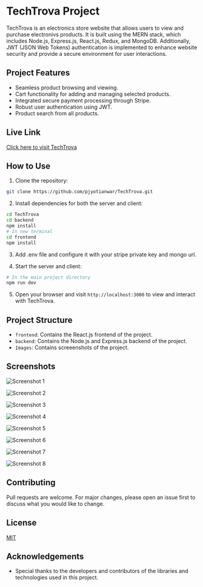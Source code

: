 # TechTrova Project

TechTrova is an electronics store website that allows users to view and purchase electronivs products. It is built using the MERN stack, which includes Node.js, Express.js, React.js, Redux, and MongoDB. Additionally, JWT (JSON Web Tokens) authentication is implemented to enhance website security and provide a secure environment for user interactions.

## Project Features

- Seamless product browsing and viewing.
- Cart functionality for adding and managing selected products.
- Integrated secure payment processing through Stripe.
- Robust user authentication using JWT.
- Product search from all products.

## Live Link

[Click here to visit TechTrova](<insert_live_link_here>)

## How to Use

1. Clone the repository:

```bash
git clone https://github.com/pjyotianwar/TechTrova.git
```

2. Install dependencies for both the server and client:

```bash
cd TechTrova
cd backend
npm install
# In new terminal
cd frontend
npm install
```

3. Add .env file and configure it with your stripe private key and mongo url.

4. Start the server and client:

```bash
# In the main project directory
npm run dev
```

5. Open your browser and visit `http://localhost:3000` to view and interact with TechTrova.

## Project Structure

- `frontend`: Contains the React.js frontend of the project.
- `backend`: Contains the Node.js and Express.js backend of the project.
- `Images`: Contains screeenshots of the project.

## Screenshots

![Screenshot 1](Images/TechTrova1.png)

![Screenshot 2](Images/TechTrova2.png)

![Screenshot 3](Images/TechTrova3.png)

![Screenshot 4](Images/TechTrova4.png)

![Screenshot 5](Images/TechTrova5.png)

![Screenshot 6](Images/TechTrova6.png)

![Screenshot 7](Images/TechTrova7.png)

![Screenshot 8](Images/TechTrova8.png)

## Contributing

Pull requests are welcome. For major changes, please open an issue first to discuss what you would like to change.

## License

[MIT](LICENSE)

## Acknowledgements

- Special thanks to the developers and contributors of the libraries and technologies used in this project.